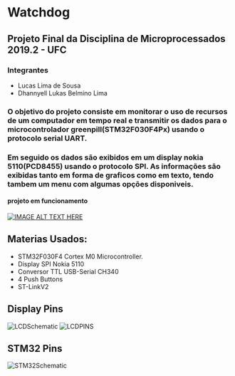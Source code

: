 # Watchdog
## Projeto Final da Disciplina de Microprocessados 2019.2 - UFC
### Integrantes
  * Lucas Lima de Sousa
  * Dhannyell Lukas Belmino Lima
  
### O objetivo do projeto consiste em monitorar o uso de recursos de um computador em tempo real e transmitir os dados para o microcontrolador greenpill(STM32F030F4Px) usando o protocolo serial UART. 
### Em seguido os dados são exibidos em um display nokia 5110(PCD8455) usando o protocolo SPI. As informações são exibidas tanto em forma de graficos como em texto, tendo tambem um menu com algumas opções disponiveis.

#### projeto em funcionamento
[![IMAGE ALT TEXT HERE](https://img.youtube.com/vi/j1izv3b1LiM/0.jpg)](https://www.youtube.com/watch?v=j1izv3b1LiM)

## Materias Usados:
* STM32F030F4 Cortex M0 Microcontroller.
* Display SPI Nokia 5110
* Conversor TTL USB-Serial CH340
* 4 Push Buttons
* ST-LinkV2

## Display Pins
![LCDSchematic](https://lastminuteengineers.com/wp-content/uploads/2018/11/Nokia-5110-PCD8544-LCD-DDRAM-Memory-Map.png)
![LCDPINS](https://lastminuteengineers.com/wp-content/uploads/2018/11/Nokia-5110-LCD-Module-Pinout.png)

## STM32 Pins
![STM32Schematic](https://i.imgur.com/aN8i9SQ.png)
